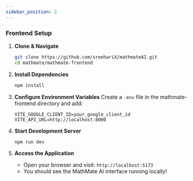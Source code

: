 ```yaml
---
sidebar_position: 2
---
```


### Frontend Setup

1. **Clone & Navigate**
   ```bash
   git clone https://github.com/sreehariX/mathmateAI.git
   cd mathmate/mathmate-frontend
   ```

2. **Install Dependencies**
   ```bash
   npm install
   ```

3. **Configure Environment Variables**
   Create a `.env` file in the mathmate-frontend directory and add:
   ```env
   VITE_GOOGLE_CLIENT_ID=your_google_client_id
   VITE_API_URL=http://localhost:8000
   ```
   

4. **Start Development Server**
   ```bash
   npm run dev
   ```

5. **Access the Application**
   - Open your browser and visit: `http://localhost:5173`
   - You should see the MathMate AI interface running locally!
